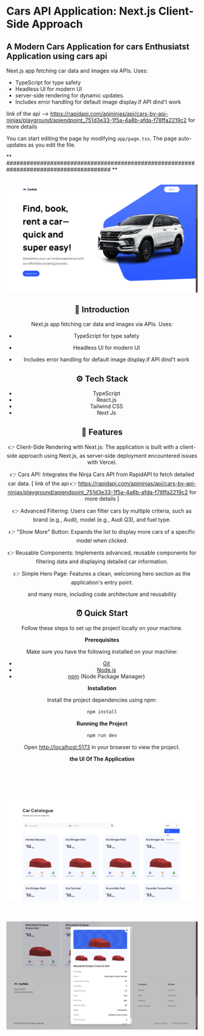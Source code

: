 # Cars API Application: Next.js Client-Side Approach

## A Modern Cars Application for cars Enthusiatst Application using cars api 


Next.js app fetching car data and images via APIs. Uses:
* TypeScript for type safety
* Headless UI for modern UI
* server-side rendering for dynamic updates.
* Includes error handling for default image display.if API dind't work

link of the api --> https://rapidapi.com/apininjas/api/cars-by-api-ninjas/playground/apiendpoint_751d3e33-1f5a-4a8b-afda-f78ffa2219c2 for more details


You can start editing the page by modifying `app/page.tsx`. The page auto-updates as you edit the file.

** ####################################################################################### **
<div align="center">
  <br />
        <a href="#" target="_blank">
      <img src="https://github.com/Tidjani1Bachir/Cars-Showcase-Api-2/blob/main/public/ui/Screenshot_2024-10-31_09_04_02.png" alt="UI Showcase">
        </a>
  <br />

 





## <a name="introduction">🤖 Introduction</a>

Next.js app fetching car data and images via APIs. Uses:
* TypeScript for type safety
* Headless UI for modern UI
  
* Includes error handling for default image display.if API dind't work





## <a name="tech-stack">⚙️ Tech Stack</a>

- TypeScript
- React.js
- Tailwind CSS
- Next Js
  

## <a name="features">🔋 Features</a>

👉 Client-Side Rendering with Next.js: The application is built with a client-side approach using Next.js, as server-side deployment encountered issues with Vercel.

👉 Cars API: Integrates the Ninja Cars API from RapidAPI to fetch detailed car data. [ link of the api 👉  https://rapidapi.com/apininjas/api/cars-by-api-ninjas/playground/apiendpoint_751d3e33-1f5a-4a8b-afda-f78ffa2219c2 for more details ]

👉 Advanced Filtering: Users can filter cars by multiple criteria, such as brand (e.g., Audi), model (e.g., Audi Q3), and fuel type.

👉 "Show More" Button: Expands the list to display more cars of a specific model when clicked.

👉 Reusable Components: Implements advanced, reusable components for filtering data and displaying detailed car information.

👉 Simple Hero Page: Features a clean, welcoming hero section as the application's entry point.

and many more, including code architecture and reusability

## <a name="quick-start">⏰ Quick Start</a>

Follow these steps to set up the project locally on your machine.

**Prerequisites**

Make sure you have the following installed on your machine:

- [Git](https://git-scm.com/)
- [Node.js](https://nodejs.org/en)
- [npm](https://www.npmjs.com/) (Node Package Manager)



**Installation**

Install the project dependencies using npm:

```bash
npm install
```

**Running the Project**

```bash
npm run dev
```

Open [http://localhost:5173](http://localhost:5173) in your browser to view the project.

**the UI Of The Application**

<br />
<br />
<br />
<br />

<a href="#" target="_blank">
      <img src="https://github.com/Tidjani1Bachir/Cars-Showcase-Api-2/blob/main/public/ui/Screenshot_2024-10-31_09_04_20.png" alt="UI Showcase">
</a>

<br />
<br />
<br />
<br />
<a href="#" target="_blank">
      <img src="https://github.com/Tidjani1Bachir/Cars-Showcase-Api-2/blob/main/public/ui/Screenshot_2024-10-31_09_04_36.png" alt="UI Showcase">
</a>

<br />
<br />
<br />
<br />



